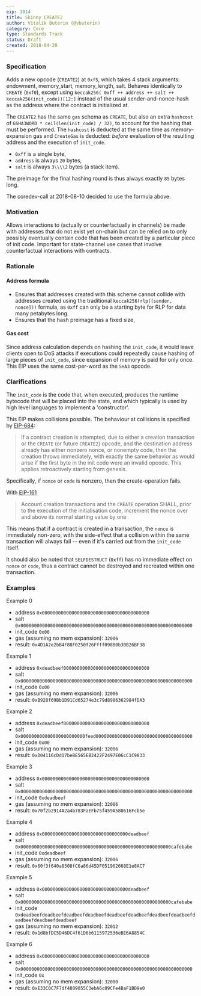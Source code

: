```yaml
---
eip: 1014
title: Skinny CREATE2
author: Vitalik Buterin (@vbuterin)
category: Core
type: Standards Track
status: Draft
created: 2018-04-20
---
```


### Specification

Adds a new opcode (`CREATE2`) at `0xf5`, which takes 4 stack arguments: endowment, memory_start, memory_length, salt. Behaves identically to `CREATE` (`0xf0`), except using `keccak256( 0xff ++ address ++ salt ++ keccak256(init_code))[12:]` instead of the usual sender-and-nonce-hash as the address where the contract is initialized at.


The `CREATE2` has the same `gas` schema as `CREATE`, but also an extra `hashcost` of `GSHA3WORD * ceil(len(init_code) / 32)`, to account for the hashing that must be performed. The `hashcost` is deducted at the same time as memory-expansion gas and `CreateGas` is deducted: _before_ evaluation of the resulting address and the execution of `init_code`.

- `0xff` is a single byte, 
- `address` is always `20` bytes, 
- `salt` is always `3\\\\2` bytes (a stack item). 

The preimage for the final hashing round is thus always exactly `85` bytes long.

The coredev-call at 2018-08-10 decided to use the formula above. 


### Motivation

Allows interactions to (actually or counterfactually in channels) be made with addresses that do not exist yet on-chain but can be relied on to only possibly eventually contain code that has been created by a particular piece of init code. Important for state-channel use cases that involve counterfactual interactions with contracts.

### Rationale

#### Address formula

* Ensures that addresses created with this scheme cannot collide with addresses created using the traditional `keccak256(rlp([sender, nonce]))` formula, as `0xff` can only be a starting byte for RLP for data many petabytes long.
* Ensures that the hash preimage has a fixed size,

#### Gas cost

Since address calculation depends on hashing the `init_code`, it would leave clients open to DoS attacks if executions could repeatedly cause hashing of large pieces of `init_code`, since expansion of memory is paid for only once. This EIP uses the same cost-per-word as the `SHA3` opcode. 

### Clarifications

The `init_code` is the code that, when executed, produces the runtime bytecode that will be placed into the state, and which typically is used by high level languages to implement a 'constructor'.

This EIP makes collisions possible. The behaviour at collisions is specified by [EIP-684](https://github.com/ethereum/EIPs/issues/684):

> If a contract creation is attempted, due to either a creation transaction or the `CREATE` (or future `CREATE2`) opcode, and the destination address already has either nonzero nonce, or nonempty code, then the creation throws immediately, with exactly the same behavior as would arise if the first byte in the init code were an invalid opcode. This applies retroactively starting from genesis.

Specifically, if `nonce` or `code` is nonzero, then the create-operation fails. 

With [EIP-161](./eip-161.md) 

> Account creation transactions and the `CREATE` operation SHALL, prior to the execution of the initialisation code, increment the nonce over and above its normal starting value by one

This means that if a contract is created in a transaction, the `nonce` is immediately non-zero, with the side-effect that a collision within the same transaction will always fail -- even if it's carried out from the `init_code` itself.

It should also be noted that `SELFDESTRUCT` (`0xff`) has no immediate effect on `nonce` or `code`, thus a contract cannot be destroyed and recreated within one transaction.

### Examples

Example 0
* address `0x0000000000000000000000000000000000000000`
* salt `0x0000000000000000000000000000000000000000000000000000000000000000`
* init_code `0x00`
* gas (assuming no mem expansion): `32006`
* result: `0x4D1A2e2bB4F88F0250f26Ffff098B0b30B26BF38`

Example 1
* address `0xdeadbeef00000000000000000000000000000000`
* salt `0x0000000000000000000000000000000000000000000000000000000000000000`
* init_code `0x00`
* gas (assuming no mem expansion): `32006`
* result: `0xB928f69Bb1D91Cd65274e3c79d8986362984fDA3`

Example 2
* address `0xdeadbeef00000000000000000000000000000000`
* salt `0x000000000000000000000000feed000000000000000000000000000000000000`
* init_code `0x00`
* gas (assuming no mem expansion): `32006`
* result: `0xD04116cDd17beBE565EB2422F2497E06cC1C9833`

Example 3
* address `0x0000000000000000000000000000000000000000`
* salt `0x0000000000000000000000000000000000000000000000000000000000000000`
* init_code `0xdeadbeef`
* gas (assuming no mem expansion): `32006`
* result: `0x70f2b2914A2a4b783FaEFb75f459A580616Fcb5e`

Example 4
* address `0x00000000000000000000000000000000deadbeef`
* salt `0x00000000000000000000000000000000000000000000000000000000cafebabe`
* init_code `0xdeadbeef`
* gas (assuming no mem expansion): `32006`
* result: `0x60f3f640a8508fC6a86d45DF051962668E1e8AC7`

Example 5
* address `0x00000000000000000000000000000000deadbeef`
* salt `0x00000000000000000000000000000000000000000000000000000000cafebabe`
* init_code `0xdeadbeefdeadbeefdeadbeefdeadbeefdeadbeefdeadbeefdeadbeefdeadbeefdeadbeefdeadbeefdeadbeef`
* gas (assuming no mem expansion): `32012`
* result: `0x1d8bfDC5D46DC4f61D6b6115972536eBE6A8854C`

Example 6
* address `0x0000000000000000000000000000000000000000`
* salt `0x0000000000000000000000000000000000000000000000000000000000000000`
* init_code `0x`
* gas (assuming no mem expansion): `32000`
* result: `0xE33C0C7F7df4809055C3ebA6c09CFe4BaF1BD9e0`

